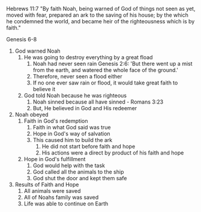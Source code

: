 Hebrews 11:7 "By faith Noah, being warned of God of things not seen as yet, moved with fear, prepared an ark to the saving of his house; by the which he condemned the world, and became heir of the righteousness which is by faith."

Genesis 6-8

1. God warned Noah
   1. He was going to destroy everything by a great fload
      1. Noah had never seen rain
      Genesis 2:6: 'But there went up a mist from the earth, and watered the whole face of the ground.'
      2. Therefore, never seen a flood either
      3. If no one ever saw rain or flood, it would take great faith to believe it
   2. God told Noah because he was righteous
      1. Noah sinned because all have sinned - Romans 3:23
      2. But, He believed in God and His redeemer
2. Noah obeyed
   1. Faith in God's redemption
      1. Faith in what God said was true
      2. Hope in God's way of salvation
      3. This caused him to build the ark
         1. He did not start before faith and hope
         2. His actions were a direct by product of his faith and hope
   2. Hope in God's fulfillment
      1. God would help with the task
      2. God called all the animals to the ship
      3. God shut the door and kept them safe
3. Results of Faith and Hope
   1. All animals were saved
   2. All of Noahs family was saved
   3. Life was able to continue on Earth